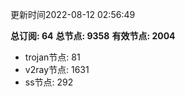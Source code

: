 更新时间2022-08-12 02:56:49

**总订阅: 64**
**总节点: 9358**
**有效节点: 2004**
- trojan节点: 81
- v2ray节点: 1631
- ss节点: 292
